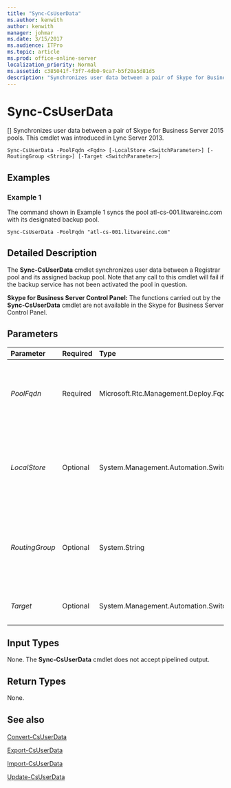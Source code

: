 ```yaml
---
title: "Sync-CsUserData"
ms.author: kenwith
author: kenwith
manager: johmar
ms.date: 3/15/2017
ms.audience: ITPro
ms.topic: article
ms.prod: office-online-server
localization_priority: Normal
ms.assetid: c385041f-f3f7-4db0-9ca7-b5f20a5d81d5
description: "Synchronizes user data between a pair of Skype for Business Server 2015 pools. This cmdlet was introduced in Lync Server 2013."
---
```


# Sync-CsUserData
[]
Synchronizes user data between a pair of Skype for Business Server 2015 pools. This cmdlet was introduced in Lync Server 2013.
  
```
Sync-CsUserData -PoolFqdn <Fqdn> [-LocalStore <SwitchParameter>] [-RoutingGroup <String>] [-Target <SwitchParameter>]

```

## Examples
<a name="Examples"> </a>

### Example 1

The command shown in Example 1 syncs the pool atl-cs-001.litwareinc.com with its designated backup pool.
  
```
Sync-CsUserData -PoolFqdn "atl-cs-001.litwareinc.com"
```

## Detailed Description
<a name="DetailedDescription"> </a>

The **Sync-CsUserData** cmdlet synchronizes user data between a Registrar pool and its assigned backup pool. Note that any call to this cmdlet will fail if the backup service has not been activated the pool in question.
  
 **Skype for Business Server Control Panel:** The functions carried out by the **Sync-CsUserData** cmdlet are not available in the Skype for Business Server Control Panel.
  
## Parameters
<a name="DetailedDescription"> </a>

|**Parameter**|**Required**|**Type**|**Description**|
|:-----|:-----|:-----|:-----|
| _PoolFqdn_ <br/> |Required  <br/> |Microsoft.Rtc.Management.Deploy.Fqdn  <br/> |Fully qualified domain name of the primary Skype for Business Server 2015 pool. For example:  <br/>  `-PoolFqdn "atl-cs-001.litwareinc.com"` <br/> |
| _LocalStore_ <br/> |Optional  <br/> |System.Management.Automation.SwitchParameter  <br/> |Retrieves the user data from the local replica of the Central Management store rather than from the Central Management store itself.  <br/> |
| _RoutingGroup_ <br/> |Optional  <br/> |System.String  <br/> |Enables you to synchronize data only for the specified routing groups. Routing groups are used to indicate the Front End server that users register with.  <br/> |
| _Target_ <br/> |Optional  <br/> |System.Management.Automation.SwitchParameter  <br/> |Synchronizes data with the preassigned backup pool.  <br/> |
   
## Input Types
<a name="InputTypes"> </a>

None. The **Sync-CsUserData** cmdlet does not accept pipelined output.
  
## Return Types
<a name="ReturnTypes"> </a>

None.
  
## See also
<a name="ReturnTypes"> </a>

#### 

[Convert-CsUserData](convert-csuserdata.md)
  
[Export-CsUserData](export-csuserdata.md)
  
[Import-CsUserData](import-csuserdata.md)
  
[Update-CsUserData](update-csuserdata.md)

